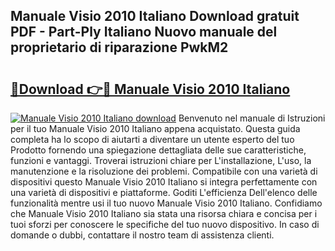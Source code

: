 ## Manuale Visio 2010 Italiano Download gratuit PDF - Part-Ply Italiano Nuovo manuale del proprietario di riparazione PwkM2

# <h2><a href="http://df98qv.blite.top/?on=Manuale+Visio+2010+Italiano">🔗Download 👉🔴 Manuale Visio 2010 Italiano</a></h2>

[![Manuale Visio 2010 Italiano download](https://i.imgur.com/lujVjoI.png)](http://df98qv.blite.top/?on=Manuale+Visio+2010+Italiano)
Benvenuto nel manuale di Istruzioni per il tuo Manuale Visio 2010 Italiano appena acquistato. Questa guida completa ha lo scopo di aiutarti a diventare un utente esperto del tuo Prodotto fornendo una spiegazione dettagliata delle sue caratteristiche, funzioni e vantaggi. Troverai istruzioni chiare per L'installazione, L'uso, la manutenzione e la risoluzione dei problemi. Compatibile con una varietà di dispositivi questo Manuale Visio 2010 Italiano si integra perfettamente con una varietà di dispositivi e piattaforme. Goditi L'efficienza Dell'elenco delle funzionalità mentre usi il tuo nuovo Manuale Visio 2010 Italiano. Confidiamo che Manuale Visio 2010 Italiano sia stata una risorsa chiara e concisa per i tuoi sforzi per conoscere le specifiche del tuo nuovo dispositivo. In caso di domande o dubbi, contattare il nostro team di assistenza clienti.
